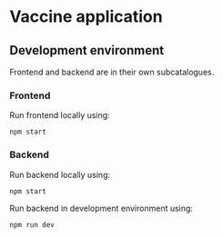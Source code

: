 # Vaccine application


## Development environment

Frontend and backend are in their own subcatalogues. 

### Frontend

Run frontend locally using:

`npm start`

### Backend

Run backend locally using:

`npm start`

Run backend in development environment using:

`npm run dev`

